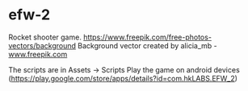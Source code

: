 # efw-2
Rocket shooter game.
https://www.freepik.com/free-photos-vectors/background
Background vector created by alicia_mb - www.freepik.com

The scripts are in Assets -> Scripts
Play the game on android devices (https://play.google.com/store/apps/details?id=com.hkLABS.EFW_2)

